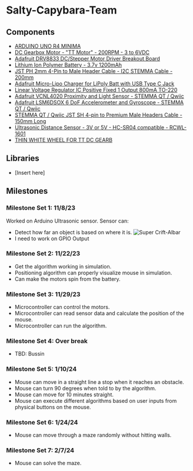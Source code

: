 # Salty-Capybara-Team  

## Components  

* [ARDUINO UNO R4 MINIMA](https://www.digikey.com/en/products/detail/arduino/ABX00080/20371542)
* [DC Gearbox Motor - "TT Motor" - 200RPM - 3 to 6VDC](https://www.digikey.com/en/products/detail/adafruit-industries-llc/3777/8687221)
* [Adafruit DRV8833 DC/Stepper Motor Driver Breakout Board](https://www.adafruit.com/product/3297)
* [Lithium Ion Polymer Battery - 3.7v 1200mAh](https://www.adafruit.com/product/258?gad_source=1&gclid=Cj0KCQjwy4KqBhD0ARIsAEbCt6jXzDKFZ9s2u1SWslHxj_pmHKfOvDnqfYjc1EqkqUuEZbM6-pj9eD4aAlzkEALw_wcB)
* [JST PH 2mm 4-Pin to Male Header Cable - I2C STEMMA Cable - 200mm](https://www.adafruit.com/product/3955)
* [Adafruit Micro-Lipo Charger for LiPoly Batt with USB Type C Jack](https://www.adafruit.com/product/4410)
* [Linear Voltage Regulator IC Positive Fixed 1 Output 800mA TO-220](https://www.digikey.com/en/products/detail/stmicroelectronics/LD1117V33/586012?utm_adgroup=&utm_source=google&utm_medium=cpc&utm_campaign=PMax%20Shopping_Product_Medium%20ROAS%20Categories&utm_term=&utm_content=&utm_id=go_cmp-20223376311_adg-_ad-__dev-c_ext-_prd-586012_sig-Cj0KCQjwy4KqBhD0ARIsAEbCt6ibgO35ZWxodiH8e7t-dVcD3Mk_iP7YyMoJ_GBVjmCk-Ivfm1AZD1EaAr--EALw_wcB&gad_source=1&gclid=Cj0KCQjwy4KqBhD0ARIsAEbCt6ibgO35ZWxodiH8e7t-dVcD3Mk_iP7YyMoJ_GBVjmCk-Ivfm1AZD1EaAr--EALw_wcB)
* [Adafruit VCNL4020 Proximity and Light Sensor - STEMMA QT / Qwiic](https://www.adafruit.com/product/5810)
* [Adafruit LSM6DSOX 6 DoF Accelerometer and Gyroscope - STEMMA QT / Qwiic](https://www.adafruit.com/product/4438)
* [STEMMA QT / Qwiic JST SH 4-pin to Premium Male Headers Cable - 150mm Long](https://www.adafruit.com/product/4209)
* [Ultrasonic Distance Sensor - 3V or 5V - HC-SR04 compatible - RCWL-1601](https://www.adafruit.com/product/4007)
* [THIN WHITE WHEEL FOR TT DC GEARB](https://www.digikey.com/short/85b98tj9)  

## Libraries  

* [Insert here]  

## Milestones  

### Milestone Set 1: 11/8/23  
Worked on Arduino Ultrasonic sensor. 
Sensor can:
- Detect how far an object is based on where it is.
![Super Crift-Albar](https://github.com/UBIEEE/Salty_Capybara_Proposal_Example/assets/125399829/cb61ea73-424d-4ce2-9563-fce2a8e23ae2)
- I need to work on GPIO Output  

### Milestone Set 2: 11/22/23  
* Get the algorithm working in simulation. 
* Positioning algorithm can properly visualize mouse in simulation.
* Can make the motors spin from the battery.  

### Milestone Set 3: 11/29/23  
* Microcontroller can control the motors. 
* Microcontroller can read sensor data and calculate the position of the mouse.
* Microcontroller can run the algorithm.  

### Milestone Set 4: Over break  
* TBD: Bussin  

### Milestone Set 5: 1/10/24  
* Mouse can move in a straight line a stop when it reaches an obstacle.
* Mouse can turn 90 degrees when told to by the algorithm.
* Mouse can move for 10 minutes straight. 
* Mouse can execute different algorithms based on user inputs from physical buttons on the mouse.  

### Milestone Set 6: 1/24/24  
* Mouse can move through a maze randomly without hitting walls.  

### Milestone Set 7: 2/7/24  
* Mouse can solve the maze.  
